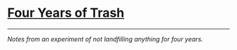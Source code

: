 # [Four Years of Trash](http://mdahlhausen.github.io/trash)
------
*Notes from an experiment of not landfilling anything for four years.*